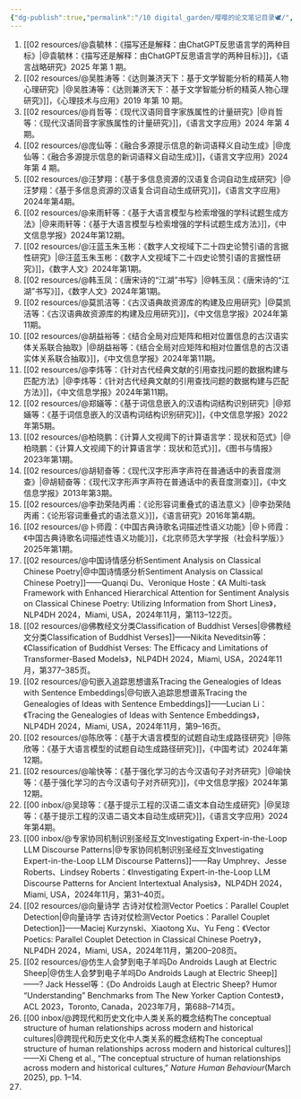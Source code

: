 ```yaml
---
{"dg-publish":true,"permalink":"/10 digital_garden/嘤嘤的论文笔记目录🕊️/","created":"2025-03-01T17:21:45.765+08:00","updated":"2025-03-16T14:12:23.486+08:00"}
---
```


1. [[02 resources/@袁毓林：《描写还是解释：由ChatGPT反思语言学的两种目标》\|@袁毓林：《描写还是解释：由ChatGPT反思语言学的两种目标》]]，《语言战略研究》2025 年第 1 期。
2. [[02 resources/@吴胜涛等：《达则兼济天下：基于文学智能分析的精英人物心理研究》\|@吴胜涛等：《达则兼济天下：基于文学智能分析的精英人物心理研究》]]，《心理技术与应用》2019 年第 10 期。
3. [[02 resources/@肖哲等：《现代汉语同音字家族属性的计量研究》\|@肖哲等：《现代汉语同音字家族属性的计量研究》]]，《语言文字应用》2024 年第 4 期。
4. [[02 resources/@庞仙等：《融合多源提示信息的新词语释义自动生成》\|@庞仙等：《融合多源提示信息的新词语释义自动生成》]]，《语言文字应用》2024 年第 4 期。
5. [[02 resources/@汪梦翔：《基于多信息资源的汉语复合词自动生成研究》\|@汪梦翔：《基于多信息资源的汉语复合词自动生成研究》]]，《语言文字应用》2024年第4期。
6. [[02 resources/@来雨轩等：《基于大语言模型与检索增强的学科试题生成方法》\|@来雨轩等：《基于大语言模型与检索增强的学科试题生成方法》]]，《中文信息学报》2024年第12期。
7. [[02 resources/@汪蓝玉朱玉彬：《数字人文视域下二十四史论赞引语的言据性研究》\|@汪蓝玉朱玉彬：《数字人文视域下二十四史论赞引语的言据性研究》]]，《数字人文》2024年第1期。
8. [[02 resources/@韩玉凤：《唐宋诗的“江湖”书写》\|@韩玉凤：《唐宋诗的“江湖”书写》]]，《数字人文》2024年第1期。
9. [[02 resources/@莫凯洁等：《古汉语典故资源库的构建及应用研究》\|@莫凯洁等：《古汉语典故资源库的构建及应用研究》]]，《中文信息学报》2024年第11期。
10. [[02 resources/@胡益裕等：《结合全局对应矩阵和相对位置信息的古汉语实体关系联合抽取》\|@胡益裕等：《结合全局对应矩阵和相对位置信息的古汉语实体关系联合抽取》]]，《中文信息学报》2024年第11期。
11. [[02 resources/@李炜等：《针对古代经典文献的引用查找问题的数据构建与匹配方法》\|@李炜等：《针对古代经典文献的引用查找问题的数据构建与匹配方法》]]，《中文信息学报》2024年第11期。
12. [[02 resources/@郑婳等：《基于词信息嵌入的汉语构词结构识别研究》\|@郑婳等：《基于词信息嵌入的汉语构词结构识别研究》]]，《中文信息学报》2022年第5期。
13. [[02 resources/@柏晓鹏：《计算人文视阈下的计算语言学：现状和范式》\|@柏晓鹏：《计算人文视阈下的计算语言学：现状和范式》]]，《图书与情报》2023年第1期。
14. [[02 resources/@胡韧奋等：《现代汉字形声字声符在普通话中的表音度测查》\|@胡韧奋等：《现代汉字形声字声符在普通话中的表音度测查》]]，《中文信息学报》2013年第3期。
15. [[02 resources/@李劲荣陆丙甫：《论形容词重叠式的语法意义》\|@李劲荣陆丙甫：《论形容词重叠式的语法意义》]]，《语言研究》2016年第4期。
16. [[02 resources/@卜师霞：《中国古典诗歌名词描述性语义功能》\|@卜师霞：《中国古典诗歌名词描述性语义功能》]]，《北京师范大学学报（社会科学版）》2025年第1期。
17. [[02 resources/@中国诗情感分析Sentiment Analysis on Classical Chinese Poetry\|@中国诗情感分析Sentiment Analysis on Classical Chinese Poetry]]——Quanqi Du、Veronique Hoste：《A Multi-task Framework with Enhanced Hierarchical Attention for Sentiment Analysis on Classical Chinese Poetry: Utilizing Information from Short Lines》，NLP4DH 2024，Miami, USA，2024年11月，第113–122页。
18. [[02 resources/@佛教经文分类Classification of Buddhist Verses\|@佛教经文分类Classification of Buddhist Verses]]——Nikita Neveditsin等：《Classification of Buddhist Verses: The Efficacy and Limitations of Transformer-Based Models》，NLP4DH 2024，Miami, USA，2024年11月，第377–385页。
19. [[02 resources/@句嵌入追踪思想谱系Tracing the Genealogies of Ideas with Sentence Embeddings\|@句嵌入追踪思想谱系Tracing the Genealogies of Ideas with Sentence Embeddings]]——Lucian Li：《Tracing the Genealogies of Ideas with Sentence Embeddings》，NLP4DH 2024，Miami, USA，2024年11月，第9–16页。
20. [[02 resources/@陈欣等：《基于大语言模型的试题自动生成路径研究》\|@陈欣等：《基于大语言模型的试题自动生成路径研究》]]，《中国考试》2024年第12期。
21. [[02 resources/@喻快等：《基于强化学习的古今汉语句子对齐研究》\|@喻快等：《基于强化学习的古今汉语句子对齐研究》]]，《中文信息学报》2024年第12期。
22. [[00 inbox/@吴琼等：《基于提示工程的汉语二语文本自动生成研究》\|@吴琼等：《基于提示工程的汉语二语文本自动生成研究》]]，《语言文字应用》2024年第4期。
23. [[00 inbox/@专家协同机制识别圣经互文Investigating Expert-in-the-Loop LLM Discourse Patterns\|@专家协同机制识别圣经互文Investigating Expert-in-the-Loop LLM Discourse Patterns]]——Ray Umphrey、Jesse Roberts、Lindsey Roberts：《Investigating Expert-in-the-Loop LLM Discourse Patterns for Ancient Intertextual Analysis》，NLP4DH 2024，Miami, USA，2024年11月，第31–40页。
24. [[02 resources/@向量诗学 古诗对仗检测Vector Poetics：Parallel Couplet Detection\|@向量诗学 古诗对仗检测Vector Poetics：Parallel Couplet Detection]]——Maciej Kurzynski、Xiaotong Xu、Yu Feng：《Vector Poetics: Parallel Couplet Detection in Classical Chinese Poetry》，NLP4DH 2024，Miami, USA，2024年11月，第200–208页。
25. [[02 resources/@仿生人会梦到电子羊吗Do Androids Laugh at Electric Sheep\|@仿生人会梦到电子羊吗Do Androids Laugh at Electric Sheep]] ——? Jack Hessel等：《Do Androids Laugh at Electric Sheep? Humor “Understanding” Benchmarks from The New Yorker Caption Contest》，ACL 2023，Toronto, Canada，2023年7月，第688–714页。
26. [[00 inbox/@跨现代和历史文化中人类关系的概念结构The conceptual structure of human relationships across modern and historical cultures\|@跨现代和历史文化中人类关系的概念结构The conceptual structure of human relationships across modern and historical cultures]]——Xi Cheng et al., “The conceptual structure of human relationships across modern and historical cultures,” _Nature Human Behaviour_(March 2025), pp. 1–14.
27. 